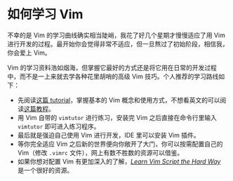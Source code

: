 # 如何学习 Vim

不幸的是 Vim 的学习曲线确实相当陡峭，我花了好几个星期才慢慢适应了用 Vim 进行开发的过程。最开始你会觉得非常不适应，但一旦熬过了初始阶段，相信我，你会爱上 Vim。

Vim 的学习资料浩如烟海，但掌握它最好的方式还是将它用在日常的开发过程中，而不是一上来就去学各种花里胡哨的高级 Vim 技巧。个人推荐的学习路线如下：

- 先阅读[这篇 tutorial](https://missing.csail.mit.edu/2020/editors/)，掌握基本的 Vim 概念和使用方式，不想看英文的可以阅读[这篇教程](https://github.com/wsdjeg/vim-galore-zh_cn)。
- 用 Vim 自带的 `vimtutor` 进行练习，安装完 Vim 之后直接在命令行里输入 `vimtutor` 即可进入练习程序。
- 最后就是强迫自己使用 Vim 进行开发，IDE 里可以安装 Vim 插件。
- 等你完全适应 Vim 之后新的世界便向你敞开了大门，你可以按需配置自己的 Vim（修改 `.vimrc` 文件），网上有数不胜数的资源可以借鉴。
- 如果你想对配置 Vim 有更加深入的了解，[*Learn Vim Script the Hard Way*](https://learnvimscriptthehardway.stevelosh.com/) 是一个很好的资源。